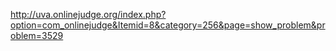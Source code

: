 http://uva.onlinejudge.org/index.php?option=com_onlinejudge&Itemid=8&category=256&page=show_problem&problem=3529
